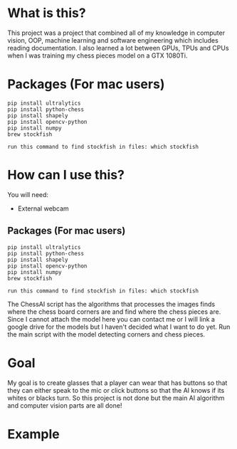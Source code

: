 # What is this?
This project was a project that combined all of my knowledge in computer vision, OOP, machine learning and software engineering which includes reading documentation. I also learned a lot between GPUs, TPUs and CPUs when I was training my chess pieces model on a GTX 1080Ti.

# Packages (For mac users)

```
pip install ultralytics
pip install python-chess
pip install shapely
pip install opencv-python
pip install numpy
brew stockfish

run this command to find stockfish in files: which stockfish
```

# How can I use this?
You will need:

- External webcam

## Packages (For mac users)

```
pip install ultralytics
pip install python-chess
pip install shapely
pip install opencv-python
pip install numpy
brew stockfish

run this command to find stockfish in files: which stockfish
```

The ChessAI script has the algorithms that processes the images finds where the chess board corners are and find where the chess pieces are. Since I cannot attach the model here you can contact me or I will link a google drive for the models but I haven't decided what I want to do yet. Run the main script with the model detecting corners and chess pieces.

# Goal
My goal is to create glasses that a player can wear that has buttons so that they can either speak to the mic or click buttons so that the AI knows if its whites or blacks turn. So this project is not done but the main AI algorithm and computer vision parts are all done!

# Example



